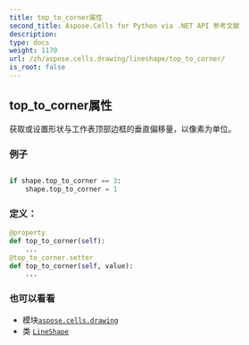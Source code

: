 ```yaml
---
title: top_to_corner属性
second_title: Aspose.Cells for Python via .NET API 参考文献
description:
type: docs
weight: 1170
url: /zh/aspose.cells.drawing/lineshape/top_to_corner/
is_root: false
---
```

## top_to_corner属性

获取或设置形状与工作表顶部边框的垂直偏移量，以像素为单位。

### 例子

```python

if shape.top_to_corner == 3:
    shape.top_to_corner = 1

```
### 定义：
```python
@property
def top_to_corner(self):
    ...
@top_to_corner.setter
def top_to_corner(self, value):
    ...
```

### 也可以看看
* 模块[`aspose.cells.drawing`](../../)
* 类 [`LineShape`](/cells/python-net/zh/aspose.cells.drawing/lineshape)
